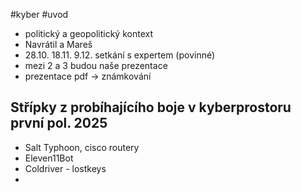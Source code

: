 #kyber #uvod 
- politický a geopolitický kontext
- Navrátil a Mareš
- 28.10. 18.11. 9.12. setkání s expertem (povinné)
- mezi 2 a 3 budou naše prezentace
- prezentace pdf -> známkování
## Střípky z probíhajícího boje v kyberprostoru první pol. 2025
- Salt Typhoon, cisco routery
- Eleven11Bot
- Coldriver - lostkeys
- 
